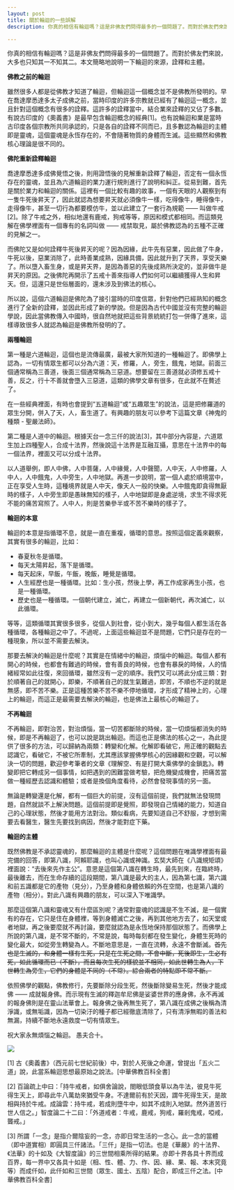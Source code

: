 ```yaml
---
layout: post
title: 關於輪迴的一些誤解 
description: 你真的相信有輪迴嗎？這是非佛友們問得最多的一個問題了。而對於佛友們來說，大多也只知其一不知其二。本文簡略地說明一下輪迴的來源，詮釋和主體。

---
```


你真的相信有輪迴嗎？這是非佛友們問得最多的一個問題了。而對於佛友們來說，大多也只知其一不知其二。本文簡略地說明一下輪迴的來源，詮釋和主體。

**佛教之前的輪迴**

雖然很多人都是從佛教才知道了輪迴，但輪迴這一個概念並不是佛教所發明的。早在喬達摩悉達多太子成佛之前，當時印度的許多宗教就已經有了輪迴這一概念，並且針對這個概念有很多的詮釋。這許多的詮釋當中，結合業來詮釋的又佔了多數。有說古印度的《奧義書》是最早包含輪迴概念的經典[1]。也有說輪迴和業是當時古印度各個宗教所共同承認的，只是各自的詮釋不同而已，且多數認為輪迴的主體即是靈魂，這個靈魂是永恆存在的，不會隨著物質的身體而生滅。這些顯然和佛教核心理論是很不同的。

**佛陀重新詮釋輪迴**

喬達摩悉達多成佛覺悟之後，則用證悟後的見解重新詮釋了輪迴，否定有一個永恆存在的靈魂，並且為六道輪迴的業力運行規則進行了說明和糾正。從易到難，首先是關於業力和輪迴的關係。這裡有一個比較有趣的故事，一個有天眼的人觀察到有一隻牛死後昇天了，因此就認為想要昇天就必須像牛一樣，吃得像牛，睡得像牛，走得像牛，甚至一切行為都要模仿牛，並以此建立了一套行為規範 —— 叫做牛戒[2]。除了牛戒之外，相似地還有鹿戒，狗戒等等，原因和模式都相同。而這類見解在佛學裡面有一個專有的名詞叫做 —— 戒禁取見，屬於佛教認為的五種不正確的見解之一。

而佛陀又是如何詮釋牛死後昇天的呢？因為因緣，此牛先有惡業，因此做了牛身，牛死以後，惡業消除了，此時善業成熟，因緣具備，因此就升到了天界，享受天樂了。所以墮入畜生身，或是昇天界，是因為善惡的先後成熟所決定的，並非做牛是昇天的原因。之後佛陀再開示了五戒十善來指導人們如何可以繼續獲得人生和昇天。但，這還只是世俗層面的，還未涉及到佛法的核心。

所以說，這個六道輪迴是佛陀為了接引當時的印度信眾，針對他們已經熟知的概念進行了全新的詮釋，並因此形成了新的學說。但是因為古代中國並沒有完整的輪迴學說，因此當佛教傳入中國時，很自然地就把這些背景統統打包一併傳了進來，這樣導致很多人就認為輪迴是佛教所發明的了。

**兩種輪迴**

第一種是六道輪迴，這個也是流傳最廣，最被大家所知道的一種輪迴了。即佛學上認為，一切有情眾生都可以分為六道：天，修羅，人，旁生，餓鬼，地獄。前面三個通常稱為三善道，後面三個通常稱為三惡道。想要留在三善道就必須修五戒十善，反之，行十不善就會墮入三惡道，這類的佛學文章有很多，在此就不在贅述了。

在一些經典裡面，有時也會提到“五道輪迴”或“五趣眾生”的說法，這是把修羅道的眾生分開，併入了天，人，畜生道了。有興趣的朋友可以參考下這篇文章《神鬼的種類 - 聖嚴法師》。

第二種是人道中的輪迴。根據天台一念三仟的說法[3]，其中部分內容是，六道眾生加上四種聖人，合成十法界，然後說這十法界是互融互攝，意思在十法界中的每一個法界，裡面又可以分成十法界。

以人道舉例，即人中佛，人中菩薩，人中緣覺，人中聲聞，人中天，人中修羅，人中人，人中餓鬼，人中旁生，人中地獄。再進一步說明，當一個人處於順境當中，正在享受人生時，這種境界就是人中天，像天人一般的快樂。人中餓鬼即貪得無厭時的樣子，人中旁生即是愚昧無知的樣子，人中地獄即是身處逆境，求生不得求死不能的痛苦寫照了。人中人，則是苦樂參半或不苦不樂時的樣子了。

**輪迴的本意**

輪迴的本意是指循環不息，就是一直在重複，循環的意思。按照這個定義來觀察，其實有很多的輪迴，比如：
* 春夏秋冬是循環。
* 每天太陽昇起，落下是循環。
* 每天起床，早飯，午飯，晚飯，睡覺是循環。
* 人生經歷也是一種循環。比如：生小孩，然後上學，再工作成家再生小孩，也是一種循環。
* 歷史也是一種循環。一個朝代建立，滅亡，再建立一個新朝代，再次滅亡，以此循環。

等等，這類循環其實很多很多，從個人到社會，從小到大，幾乎每個人都生活在各種循環，各種輪迴之中了。不過呢，上面這些輪迴並不是問題，它們只是存在的一種現象，所以並不需要去解決。

那要去解決的輪迴是什麼呢？其實是在情緒中的輪迴，煩惱中的輪迴。每個人都有開心的時候，也都會有難過的時候，會有善良的時候，也會有暴戾的時候，人的情緒經常如此往復，來回循環，雖然沒有一定的順序。我們又可以將此分成三類：對於順著自己的就開心，即樂，不順著自己的就生氣難過，即苦，不順也不逆的就是無感，即不苦不樂。正是這種苦樂不苦不樂不停地循環，才形成了精神上的，心理上的輪迴，而這正是最需要去解決的輪迴，也是佛法上最核心的輪迴了。

**不再輪迴**

不再輪迴，即對治苦，對治煩惱，當一切苦都斷除的時候，當一切煩惱都消失的時候，即是不再輪迴了，也可以說是跳出輪迴。而這也正是佛法的核心之一，為此提供了很多的方法，可以歸納為兩類：轉變和化解。化解即看破它，用正確的觀點去認識它，看破它，不被它所牽制，尤其應該掌握佛學核心的因緣觀和空觀，可以解決一切的問題，歡迎參考筆者的文章《理解空、有是打開大乘佛學的金鎖匙》。轉變即把它轉成另一個事情，如把遇到的困難當做考驗，把危機變成機會，把痛苦當做一種經歷去認識和體驗；或者是換個角度看待，必然會發現事情的另一面。

無論是轉變還是化解，都有一個巨大的前提，沒有這個前提，我們就無法發現問題，自然就談不上解決問題。這個前提即是覺照，即發現自己情緒的能力，知道自己的心理狀態，然後才能用方法對治。類似看病，先要知道自己不舒服，才想到需要去看醫生，醫生先要找到病因，然後才能對症下藥。

**輪迴的主體**

既然佛教是不承認靈魂的，那麼輪迴的主體是什麼呢？這個問題在唯識學裡面有最完備的回答，即第八識，阿賴耶識，也叫心識或神識。玄奘大師在《八識規矩頌》裡面說：“去後來先作主公”。意思是這個第八識在轉生時，最先到來，在臨終時，最後離去，而在生命存續的這段期間，第八識是最大的主人，因為第七識，第六識和前五識都是它的產物（見分），乃至身體和身體依賴的外在空間，也是第八識的產物（相分）。對此八識有興趣的朋友，可以深入下唯識學。

那麼這個第八識和靈魂又有什麼區別呢？通常對靈魂的認識是不生不滅，是一個實有的存在，它只是住在身體裡，等到身體滅亡之後，再到其他地方去了，如天堂或者地獄，再之後要麼就不再討論，要麼就認為是永恆地保持那個狀態了。而佛學上所說的第八識，是不常不斷的，不常是說，每時每刻都在發生變化，身體生死時的變化最大，如從旁生轉變為人。不斷地意思是，一直在流轉，永遠不會斷滅。~~首先也是生滅的，和身體一樣有生死，只是在生死之間，不會中斷，死後即生，生必有死，如此循環而已（不斷），而且每次生死的樣貌並不相同，如此世轉生為人，下世轉生為旁生，它們的身體是不同的（不常）。綜合兩者的特點即不常不斷。~~

依照佛學的觀點，佛教修行，先要斷除分段生死，然後斷除變易生死，然後才能成佛 —— 成就報身佛。而示現有生滅的釋迦牟尼佛是娑婆世界的應身佛，永不再滅的報身佛則是在靈山法華會上。報身佛之後再無生死了，第八識在成佛之後稱為清淨識，或無垢識，因為一切染汙的種子都已經徹底清除了，只有清淨無暇的善法和無漏，持續不斷地永遠救度一切有情眾生。

祝大家永無煩惱之輪迴。
愚夫合十。

![](../images/2022-05-14-16-08-55.png)

[1] 古《奧義書》（西元前七世紀前後）中，對於人死後之命運，曾提出「五火二道」說，此當系輪迴思想最原始之說法。[中華佛教百科全書]

[2] 百論疏上中曰：「持牛戒者，如俱舍論說，閤眼低頭食草以為牛法，彼見牛死得生天上，即尋此牛八萬劫來猶受牛身。不達爾前有於天因，謂牛死得生天，是故相與持於牛戒。成論雲：持牛戒，若成則墮牛中，如其不成則入地獄。然外道苦行世人信之。」智度論二十二曰：「外道戒者：牛戒，鹿戒，狗戒，羅剎鬼戒，啞戒，聾戒。」

[3] 所謂「一念」是指介爾陰妄的一念，亦即日常生活的一念心。此一念的當體（即中道實相）即圓具三仟諸法。「三仟」是指一切法。也是《華嚴》的十法界、《法華》的十如及《大智度論》的三世間相乘所得的結果。亦即十界各具十界而成百界，每一界中又各具十如是（相、性、體、力、作、因、緣、果、報、本末究竟等）而成仟如，此仟如和三世間（眾生、國土、五陰）配合，即成三仟之法。[中華佛教百科全書]

